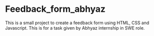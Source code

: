 # Feedback_form_abhyaz

This is a small project to create a feedback form using HTML, CSS and Javascript.
This is for a task given by Abhyaz internship in SWE role.
